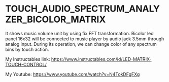 # TOUCH_AUDIO_SPECTRUM_ANALYZER_BICOLOR_MATRIX

It shows music volume unit by using fix FFT transformation. Bicolor led panel 16x32 will be connected to music player by audio jack 3.5mm through analog input. During its operation, we can change color of any spectrum bins by touch action.

My Instructables link: https://www.instructables.com/id/LED-MATRIX-TOUCH-CONTROL/

My Youtube: https://www.youtube.com/watch?v=N4TokDFgFXg
